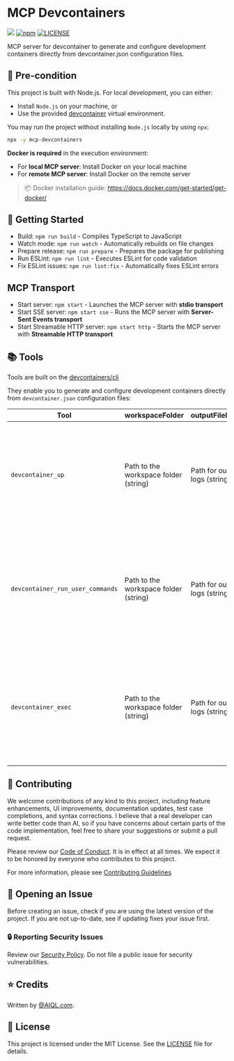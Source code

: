 # MCP Devcontainers

![](https://camo.githubusercontent.com/e36ffd91d8e6eaf39b1cf1d2ba210c6bb4022a772471bb077f28764e2a6da723/68747470733a2f2f62616467652e6d6370782e6465763f747970653d736572766572)
[![npm](https://img.shields.io/npm/v/mcp-devcontainers)](https://www.npmjs.com/package/mcp-devcontainers)
[![LICENSE](https://img.shields.io/github/license/AI-QL/mcp-devcontainers)](https://github.com/AI-QL/mcp-devcontainers/blob/main/LICENSE)

MCP server for devcontainer to generate and configure development containers directly from devcontainer.json configuration files.

## 📌 Pre-condition

This project is built with Node.js. For local development, you can either:
- Install `Node.js` on your machine, or  
- Use the provided [devcontainer](.devcontainer/devcontainer.json) virtual environment.

You may run the project without installing `Node.js` locally by using `npx`:
```bash
npx -y mcp-devcontainers
```

**Docker is required** in the execution environment:
- For **local MCP server**: Install Docker on your local machine  
- For **remote MCP server**: Install Docker on the remote server  

> 📦 Docker installation guide: https://docs.docker.com/get-started/get-docker/

## 🚀 Getting Started
- Build: `npm run build` - Compiles TypeScript to JavaScript
- Watch mode: `npm run watch` - Automatically rebuilds on file changes
- Prepare release: `npm run prepare` - Prepares the package for publishing
- Run ESLint: `npm run lint` - Executes ESLint for code validation
- Fix ESLint issues: `npm run lint:fix` - Automatically fixes ESLint errors

## MCP Transport

- Start server: `npm start` - Launches the MCP server with **stdio transport**
- Start SSE server: `npm start sse` - Runs the MCP server with **Server-Sent Events transport**
- Start Streamable HTTP server: `npm start http` - Starts the MCP server with **Streamable HTTP transport**

## 📚 Tools

Tools are built on the [devcontainers/cli](https://github.com/devcontainers/cli)

They enable you to generate and configure development containers directly from `devcontainer.json` configuration files:

| Tool                             | workspaceFolder                       | outputFilePath                | Command                              | Description                                                                                                                                                                                      |
| -------------------------------- | ------------------------------------- | ----------------------------- | ------------------------------------ | ------------------------------------------------------------------------------------------------------------------------------------------------------------------------------------------------ |
| `devcontainer_up`                | Path to the workspace folder (string) | Path for output logs (string) | N/A                                  | Initializes and starts a devcontainer environment in the specified workspace folder.<br>Ensures the devcontainer is operational and ready for development tasks.                                    |
| `devcontainer_run_user_commands` | Path to the workspace folder (string) | Path for output logs (string) | N/A                                  | Executes user-defined `postCreateCommand` and `postStartCommand` scripts within the devcontainer for the specified workspace.<br>Use this to run setup or initialization tasks after container startup. |
| `devcontainer_exec`              | Path to the workspace folder (string) | Path for output logs (string) | Command to execute (array of string) | Runs a custom shell command inside the devcontainer for the specified workspace.<br>Useful for executing arbitrary commands or scripts within the devcontainer environment.                         |

## 🤝 Contributing

We welcome contributions of any kind to this project, including feature enhancements, UI improvements, documentation updates, test case completions, and syntax corrections. I believe that a real developer can write better code than AI, so if you have concerns about certain parts of the code implementation, feel free to share your suggestions or submit a pull request.

Please review our [Code of Conduct](CODE_OF_CONDUCT.md). It is in effect at all times. We expect it to be honored by everyone who contributes to this project.

For more information, please see [Contributing Guidelines](CONTRIBUTING.md)

## 🐞 Opening an Issue

Before creating an issue, check if you are using the latest version of the project. If you are not up-to-date, see if updating fixes your issue first.

### 🔒 Reporting Security Issues

Review our [Security Policy](SECURITY.md). Do not file a public issue for security vulnerabilities.

## ⭐ Credits

Written by [@AIQL.com](https://github.com/AI-QL).

## 📜 License
This project is licensed under the MIT License. See the [LICENSE](LICENSE) file for details.
